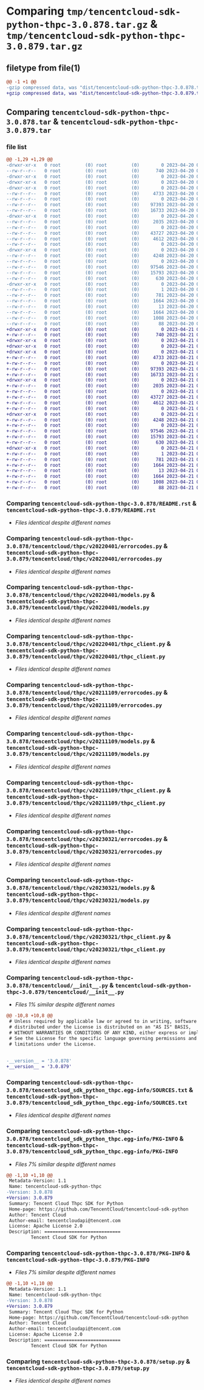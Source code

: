 # Comparing `tmp/tencentcloud-sdk-python-thpc-3.0.878.tar.gz` & `tmp/tencentcloud-sdk-python-thpc-3.0.879.tar.gz`

## filetype from file(1)

```diff
@@ -1 +1 @@
-gzip compressed data, was "dist/tencentcloud-sdk-python-thpc-3.0.878.tar", last modified: Thu Apr 20 00:49:42 2023, max compression
+gzip compressed data, was "dist/tencentcloud-sdk-python-thpc-3.0.879.tar", last modified: Fri Apr 21 01:03:11 2023, max compression
```

## Comparing `tencentcloud-sdk-python-thpc-3.0.878.tar` & `tencentcloud-sdk-python-thpc-3.0.879.tar`

### file list

```diff
@@ -1,29 +1,29 @@
-drwxr-xr-x   0 root         (0) root         (0)        0 2023-04-20 00:49:42.000000 tencentcloud-sdk-python-thpc-3.0.878/
--rw-r--r--   0 root         (0) root         (0)      740 2023-04-20 00:49:42.000000 tencentcloud-sdk-python-thpc-3.0.878/README.rst
-drwxr-xr-x   0 root         (0) root         (0)        0 2023-04-20 00:49:42.000000 tencentcloud-sdk-python-thpc-3.0.878/tencentcloud/
-drwxr-xr-x   0 root         (0) root         (0)        0 2023-04-20 00:49:42.000000 tencentcloud-sdk-python-thpc-3.0.878/tencentcloud/thpc/
-drwxr-xr-x   0 root         (0) root         (0)        0 2023-04-20 00:49:42.000000 tencentcloud-sdk-python-thpc-3.0.878/tencentcloud/thpc/v20220401/
--rw-r--r--   0 root         (0) root         (0)     4733 2023-04-20 00:49:42.000000 tencentcloud-sdk-python-thpc-3.0.878/tencentcloud/thpc/v20220401/errorcodes.py
--rw-r--r--   0 root         (0) root         (0)        0 2023-04-20 00:49:42.000000 tencentcloud-sdk-python-thpc-3.0.878/tencentcloud/thpc/v20220401/__init__.py
--rw-r--r--   0 root         (0) root         (0)    97393 2023-04-20 00:49:42.000000 tencentcloud-sdk-python-thpc-3.0.878/tencentcloud/thpc/v20220401/models.py
--rw-r--r--   0 root         (0) root         (0)    16733 2023-04-20 00:49:42.000000 tencentcloud-sdk-python-thpc-3.0.878/tencentcloud/thpc/v20220401/thpc_client.py
-drwxr-xr-x   0 root         (0) root         (0)        0 2023-04-20 00:49:42.000000 tencentcloud-sdk-python-thpc-3.0.878/tencentcloud/thpc/v20211109/
--rw-r--r--   0 root         (0) root         (0)     2035 2023-04-20 00:49:42.000000 tencentcloud-sdk-python-thpc-3.0.878/tencentcloud/thpc/v20211109/errorcodes.py
--rw-r--r--   0 root         (0) root         (0)        0 2023-04-20 00:49:42.000000 tencentcloud-sdk-python-thpc-3.0.878/tencentcloud/thpc/v20211109/__init__.py
--rw-r--r--   0 root         (0) root         (0)    43727 2023-04-20 00:49:42.000000 tencentcloud-sdk-python-thpc-3.0.878/tencentcloud/thpc/v20211109/models.py
--rw-r--r--   0 root         (0) root         (0)     4612 2023-04-20 00:49:42.000000 tencentcloud-sdk-python-thpc-3.0.878/tencentcloud/thpc/v20211109/thpc_client.py
--rw-r--r--   0 root         (0) root         (0)        0 2023-04-20 00:49:42.000000 tencentcloud-sdk-python-thpc-3.0.878/tencentcloud/thpc/__init__.py
-drwxr-xr-x   0 root         (0) root         (0)        0 2023-04-20 00:49:42.000000 tencentcloud-sdk-python-thpc-3.0.878/tencentcloud/thpc/v20230321/
--rw-r--r--   0 root         (0) root         (0)     4248 2023-04-20 00:49:42.000000 tencentcloud-sdk-python-thpc-3.0.878/tencentcloud/thpc/v20230321/errorcodes.py
--rw-r--r--   0 root         (0) root         (0)        0 2023-04-20 00:49:42.000000 tencentcloud-sdk-python-thpc-3.0.878/tencentcloud/thpc/v20230321/__init__.py
--rw-r--r--   0 root         (0) root         (0)    97546 2023-04-20 00:49:42.000000 tencentcloud-sdk-python-thpc-3.0.878/tencentcloud/thpc/v20230321/models.py
--rw-r--r--   0 root         (0) root         (0)    15793 2023-04-20 00:49:42.000000 tencentcloud-sdk-python-thpc-3.0.878/tencentcloud/thpc/v20230321/thpc_client.py
--rw-r--r--   0 root         (0) root         (0)      630 2023-04-20 00:49:42.000000 tencentcloud-sdk-python-thpc-3.0.878/tencentcloud/__init__.py
-drwxr-xr-x   0 root         (0) root         (0)        0 2023-04-20 00:49:42.000000 tencentcloud-sdk-python-thpc-3.0.878/tencentcloud_sdk_python_thpc.egg-info/
--rw-r--r--   0 root         (0) root         (0)        1 2023-04-20 00:49:42.000000 tencentcloud-sdk-python-thpc-3.0.878/tencentcloud_sdk_python_thpc.egg-info/dependency_links.txt
--rw-r--r--   0 root         (0) root         (0)      781 2023-04-20 00:49:42.000000 tencentcloud-sdk-python-thpc-3.0.878/tencentcloud_sdk_python_thpc.egg-info/SOURCES.txt
--rw-r--r--   0 root         (0) root         (0)     1664 2023-04-20 00:49:42.000000 tencentcloud-sdk-python-thpc-3.0.878/tencentcloud_sdk_python_thpc.egg-info/PKG-INFO
--rw-r--r--   0 root         (0) root         (0)       13 2023-04-20 00:49:42.000000 tencentcloud-sdk-python-thpc-3.0.878/tencentcloud_sdk_python_thpc.egg-info/top_level.txt
--rw-r--r--   0 root         (0) root         (0)     1664 2023-04-20 00:49:42.000000 tencentcloud-sdk-python-thpc-3.0.878/PKG-INFO
--rw-r--r--   0 root         (0) root         (0)     1008 2023-04-20 00:49:42.000000 tencentcloud-sdk-python-thpc-3.0.878/setup.py
--rw-r--r--   0 root         (0) root         (0)       88 2023-04-20 00:49:42.000000 tencentcloud-sdk-python-thpc-3.0.878/setup.cfg
+drwxr-xr-x   0 root         (0) root         (0)        0 2023-04-21 01:03:11.000000 tencentcloud-sdk-python-thpc-3.0.879/
+-rw-r--r--   0 root         (0) root         (0)      740 2023-04-21 01:03:11.000000 tencentcloud-sdk-python-thpc-3.0.879/README.rst
+drwxr-xr-x   0 root         (0) root         (0)        0 2023-04-21 01:03:11.000000 tencentcloud-sdk-python-thpc-3.0.879/tencentcloud/
+drwxr-xr-x   0 root         (0) root         (0)        0 2023-04-21 01:03:11.000000 tencentcloud-sdk-python-thpc-3.0.879/tencentcloud/thpc/
+drwxr-xr-x   0 root         (0) root         (0)        0 2023-04-21 01:03:11.000000 tencentcloud-sdk-python-thpc-3.0.879/tencentcloud/thpc/v20220401/
+-rw-r--r--   0 root         (0) root         (0)     4733 2023-04-21 01:03:11.000000 tencentcloud-sdk-python-thpc-3.0.879/tencentcloud/thpc/v20220401/errorcodes.py
+-rw-r--r--   0 root         (0) root         (0)        0 2023-04-21 01:03:11.000000 tencentcloud-sdk-python-thpc-3.0.879/tencentcloud/thpc/v20220401/__init__.py
+-rw-r--r--   0 root         (0) root         (0)    97393 2023-04-21 01:03:11.000000 tencentcloud-sdk-python-thpc-3.0.879/tencentcloud/thpc/v20220401/models.py
+-rw-r--r--   0 root         (0) root         (0)    16733 2023-04-21 01:03:11.000000 tencentcloud-sdk-python-thpc-3.0.879/tencentcloud/thpc/v20220401/thpc_client.py
+drwxr-xr-x   0 root         (0) root         (0)        0 2023-04-21 01:03:11.000000 tencentcloud-sdk-python-thpc-3.0.879/tencentcloud/thpc/v20211109/
+-rw-r--r--   0 root         (0) root         (0)     2035 2023-04-21 01:03:11.000000 tencentcloud-sdk-python-thpc-3.0.879/tencentcloud/thpc/v20211109/errorcodes.py
+-rw-r--r--   0 root         (0) root         (0)        0 2023-04-21 01:03:11.000000 tencentcloud-sdk-python-thpc-3.0.879/tencentcloud/thpc/v20211109/__init__.py
+-rw-r--r--   0 root         (0) root         (0)    43727 2023-04-21 01:03:11.000000 tencentcloud-sdk-python-thpc-3.0.879/tencentcloud/thpc/v20211109/models.py
+-rw-r--r--   0 root         (0) root         (0)     4612 2023-04-21 01:03:11.000000 tencentcloud-sdk-python-thpc-3.0.879/tencentcloud/thpc/v20211109/thpc_client.py
+-rw-r--r--   0 root         (0) root         (0)        0 2023-04-21 01:03:11.000000 tencentcloud-sdk-python-thpc-3.0.879/tencentcloud/thpc/__init__.py
+drwxr-xr-x   0 root         (0) root         (0)        0 2023-04-21 01:03:11.000000 tencentcloud-sdk-python-thpc-3.0.879/tencentcloud/thpc/v20230321/
+-rw-r--r--   0 root         (0) root         (0)     4248 2023-04-21 01:03:11.000000 tencentcloud-sdk-python-thpc-3.0.879/tencentcloud/thpc/v20230321/errorcodes.py
+-rw-r--r--   0 root         (0) root         (0)        0 2023-04-21 01:03:11.000000 tencentcloud-sdk-python-thpc-3.0.879/tencentcloud/thpc/v20230321/__init__.py
+-rw-r--r--   0 root         (0) root         (0)    97546 2023-04-21 01:03:11.000000 tencentcloud-sdk-python-thpc-3.0.879/tencentcloud/thpc/v20230321/models.py
+-rw-r--r--   0 root         (0) root         (0)    15793 2023-04-21 01:03:11.000000 tencentcloud-sdk-python-thpc-3.0.879/tencentcloud/thpc/v20230321/thpc_client.py
+-rw-r--r--   0 root         (0) root         (0)      630 2023-04-21 01:03:11.000000 tencentcloud-sdk-python-thpc-3.0.879/tencentcloud/__init__.py
+drwxr-xr-x   0 root         (0) root         (0)        0 2023-04-21 01:03:11.000000 tencentcloud-sdk-python-thpc-3.0.879/tencentcloud_sdk_python_thpc.egg-info/
+-rw-r--r--   0 root         (0) root         (0)        1 2023-04-21 01:03:11.000000 tencentcloud-sdk-python-thpc-3.0.879/tencentcloud_sdk_python_thpc.egg-info/dependency_links.txt
+-rw-r--r--   0 root         (0) root         (0)      781 2023-04-21 01:03:11.000000 tencentcloud-sdk-python-thpc-3.0.879/tencentcloud_sdk_python_thpc.egg-info/SOURCES.txt
+-rw-r--r--   0 root         (0) root         (0)     1664 2023-04-21 01:03:11.000000 tencentcloud-sdk-python-thpc-3.0.879/tencentcloud_sdk_python_thpc.egg-info/PKG-INFO
+-rw-r--r--   0 root         (0) root         (0)       13 2023-04-21 01:03:11.000000 tencentcloud-sdk-python-thpc-3.0.879/tencentcloud_sdk_python_thpc.egg-info/top_level.txt
+-rw-r--r--   0 root         (0) root         (0)     1664 2023-04-21 01:03:11.000000 tencentcloud-sdk-python-thpc-3.0.879/PKG-INFO
+-rw-r--r--   0 root         (0) root         (0)     1008 2023-04-21 01:03:11.000000 tencentcloud-sdk-python-thpc-3.0.879/setup.py
+-rw-r--r--   0 root         (0) root         (0)       88 2023-04-21 01:03:11.000000 tencentcloud-sdk-python-thpc-3.0.879/setup.cfg
```

### Comparing `tencentcloud-sdk-python-thpc-3.0.878/README.rst` & `tencentcloud-sdk-python-thpc-3.0.879/README.rst`

 * *Files identical despite different names*

### Comparing `tencentcloud-sdk-python-thpc-3.0.878/tencentcloud/thpc/v20220401/errorcodes.py` & `tencentcloud-sdk-python-thpc-3.0.879/tencentcloud/thpc/v20220401/errorcodes.py`

 * *Files identical despite different names*

### Comparing `tencentcloud-sdk-python-thpc-3.0.878/tencentcloud/thpc/v20220401/models.py` & `tencentcloud-sdk-python-thpc-3.0.879/tencentcloud/thpc/v20220401/models.py`

 * *Files identical despite different names*

### Comparing `tencentcloud-sdk-python-thpc-3.0.878/tencentcloud/thpc/v20220401/thpc_client.py` & `tencentcloud-sdk-python-thpc-3.0.879/tencentcloud/thpc/v20220401/thpc_client.py`

 * *Files identical despite different names*

### Comparing `tencentcloud-sdk-python-thpc-3.0.878/tencentcloud/thpc/v20211109/errorcodes.py` & `tencentcloud-sdk-python-thpc-3.0.879/tencentcloud/thpc/v20211109/errorcodes.py`

 * *Files identical despite different names*

### Comparing `tencentcloud-sdk-python-thpc-3.0.878/tencentcloud/thpc/v20211109/models.py` & `tencentcloud-sdk-python-thpc-3.0.879/tencentcloud/thpc/v20211109/models.py`

 * *Files identical despite different names*

### Comparing `tencentcloud-sdk-python-thpc-3.0.878/tencentcloud/thpc/v20211109/thpc_client.py` & `tencentcloud-sdk-python-thpc-3.0.879/tencentcloud/thpc/v20211109/thpc_client.py`

 * *Files identical despite different names*

### Comparing `tencentcloud-sdk-python-thpc-3.0.878/tencentcloud/thpc/v20230321/errorcodes.py` & `tencentcloud-sdk-python-thpc-3.0.879/tencentcloud/thpc/v20230321/errorcodes.py`

 * *Files identical despite different names*

### Comparing `tencentcloud-sdk-python-thpc-3.0.878/tencentcloud/thpc/v20230321/models.py` & `tencentcloud-sdk-python-thpc-3.0.879/tencentcloud/thpc/v20230321/models.py`

 * *Files identical despite different names*

### Comparing `tencentcloud-sdk-python-thpc-3.0.878/tencentcloud/thpc/v20230321/thpc_client.py` & `tencentcloud-sdk-python-thpc-3.0.879/tencentcloud/thpc/v20230321/thpc_client.py`

 * *Files identical despite different names*

### Comparing `tencentcloud-sdk-python-thpc-3.0.878/tencentcloud/__init__.py` & `tencentcloud-sdk-python-thpc-3.0.879/tencentcloud/__init__.py`

 * *Files 1% similar despite different names*

```diff
@@ -10,8 +10,8 @@
 # Unless required by applicable law or agreed to in writing, software
 # distributed under the License is distributed on an "AS IS" BASIS,
 # WITHOUT WARRANTIES OR CONDITIONS OF ANY KIND, either express or implied.
 # See the License for the specific language governing permissions and
 # limitations under the License.
 
 
-__version__ = '3.0.878'
+__version__ = '3.0.879'
```

### Comparing `tencentcloud-sdk-python-thpc-3.0.878/tencentcloud_sdk_python_thpc.egg-info/SOURCES.txt` & `tencentcloud-sdk-python-thpc-3.0.879/tencentcloud_sdk_python_thpc.egg-info/SOURCES.txt`

 * *Files identical despite different names*

### Comparing `tencentcloud-sdk-python-thpc-3.0.878/tencentcloud_sdk_python_thpc.egg-info/PKG-INFO` & `tencentcloud-sdk-python-thpc-3.0.879/tencentcloud_sdk_python_thpc.egg-info/PKG-INFO`

 * *Files 7% similar despite different names*

```diff
@@ -1,10 +1,10 @@
 Metadata-Version: 1.1
 Name: tencentcloud-sdk-python-thpc
-Version: 3.0.878
+Version: 3.0.879
 Summary: Tencent Cloud Thpc SDK for Python
 Home-page: https://github.com/TencentCloud/tencentcloud-sdk-python
 Author: Tencent Cloud
 Author-email: tencentcloudapi@tencent.com
 License: Apache License 2.0
 Description: ============================
         Tencent Cloud SDK for Python
```

### Comparing `tencentcloud-sdk-python-thpc-3.0.878/PKG-INFO` & `tencentcloud-sdk-python-thpc-3.0.879/PKG-INFO`

 * *Files 7% similar despite different names*

```diff
@@ -1,10 +1,10 @@
 Metadata-Version: 1.1
 Name: tencentcloud-sdk-python-thpc
-Version: 3.0.878
+Version: 3.0.879
 Summary: Tencent Cloud Thpc SDK for Python
 Home-page: https://github.com/TencentCloud/tencentcloud-sdk-python
 Author: Tencent Cloud
 Author-email: tencentcloudapi@tencent.com
 License: Apache License 2.0
 Description: ============================
         Tencent Cloud SDK for Python
```

### Comparing `tencentcloud-sdk-python-thpc-3.0.878/setup.py` & `tencentcloud-sdk-python-thpc-3.0.879/setup.py`

 * *Files identical despite different names*

